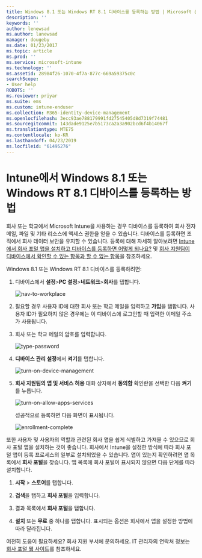 ```yaml
---
title: Windows 8.1 또는 Windows RT 8.1 디바이스를 등록하는 방법 | Microsoft 문서
description: ''
keywords: ''
author: lenewsad
ms.author: lanewsad
manager: dougeby
ms.date: 01/23/2017
ms.topic: article
ms.prod: ''
ms.service: microsoft-intune
ms.technology: ''
ms.assetid: 28984f26-1070-4f7a-877c-669a59375c0c
searchScope:
- User help
ROBOTS: ''
ms.reviewer: priyar
ms.suite: ems
ms.custom: intune-enduser
ms.collection: M365-identity-device-management
ms.openlocfilehash: 3ecc93ae788179991fd27545405d8d7319f74481
ms.sourcegitcommit: 143dade9125e7b5173ca2a3a902bcd6f4b14067f
ms.translationtype: MTE75
ms.contentlocale: ko-KR
ms.lasthandoff: 04/23/2019
ms.locfileid: "61495276"
---
```

# <a name="how-to-enroll-your-windows-81-or-windows-rt-81-device-in-intune"></a>Intune에서 Windows 8.1 또는 Windows RT 8.1 디바이스를 등록하는 방법  

회사 또는 학교에서 Microsoft Intune을 사용하는 경우 디바이스를 등록하여 회사 전자 메일, 파일 및 기타 리소스에 액세스 권한을 얻을 수 있습니다. 디바이스를 등록하면 조직에서 회사 데이터 보안을 유지할 수 있습니다. 등록에 대해 자세히 알아보려면 [Intune에서 회사 포털 앱을 설치하고 디바이스를 등록하면 어떻게 되나요?](what-happens-if-you-install-the-company-portal-app-and-enroll-your-device-in-intune-windows.md) 및 [회사 지원팀이 디바이스에서 확인할 수 있는 항목과 할 수 없는 항목](what-info-can-your-company-see-when-you-enroll-your-device-in-intune.md)을 참조하세요.  


Windows 8.1 또는 Windows RT 8.1 디바이스를 등록하려면:  

1.  디바이스에서 **설정**&gt;**PC 설정**&gt;**네트워크**&gt;**회사**를 탭합니다.  

    ![nav-to-workplace](./media/W81-1-workplacejoin.png)  

2.  필요할 경우 사용자 ID에 대한 회사 또는 학교 메일을 입력하고 **가입**을 탭합니다. 사용자 ID가 필요하지 않은 경우에는 이 디바이스에 로그인할 때 입력한 이메일 주소가 사용됩니다.  

3.  회사 또는 학교 메일의 암호를 입력합니다.  


    ![type-password](./media/W81-2-workplacesettings_signin.png)  

4.  **디바이스 관리 설정**에서 **켜기**를 탭합니다.  


    ![turn-on-device-management](./media/W81-3-dev-mgt-turn-on.png)  

5.  **회사 지원팀의 앱 및 서비스 허용** 대화 상자에서 **동의함** 확인란을 선택한 다음 **켜기**를 누릅니다.  


    ![turn-on-allow-apps-services](./media/W81-4-agree-allow-apps-services.png)  

    성공적으로 등록하면 다음 화면이 표시됩니다.  


    ![enrollment-complete](./media/W81-5-enrolled-done.png)

또한 사용자 및 사용자의 역할과 관련된 회사 앱을 쉽게 식별하고 가져올 수 있으므로 회사 포털 앱을 설치하는 것이 좋습니다. 회사에서 Intune을 설정한 방식에 따라 회사 포털 앱이 등록 프로세스의 일부로 설치되었을 수 있습니다. 앱이 있는지 확인하려면 앱 목록에서 **회사 포털**을 찾습니다. 앱 목록에 회사 포털이 표시되지 않으면 다음 단계를 따라 설치합니다.

1.  **시작** &gt; **스토어**를 탭합니다.  

2.  **검색**을 탭하고 **회사 포털**을 입력합니다.  

3.  결과 목록에서 **회사 포털**을 탭합니다.  

4.  **설치** 또는 **무료** 중 하나를 탭합니다. 표시되는 옵션은 회사에서 앱을 설정한 방법에 따라 달라집니다.  

여전히 도움이 필요하세요? 회사 지원 부서에 문의하세요. IT 관리자의 연락처 정보는 [회사 포털 웹 사이트](https://go.microsoft.com/fwlink/?linkid=2010980)를 참조하세요.  
